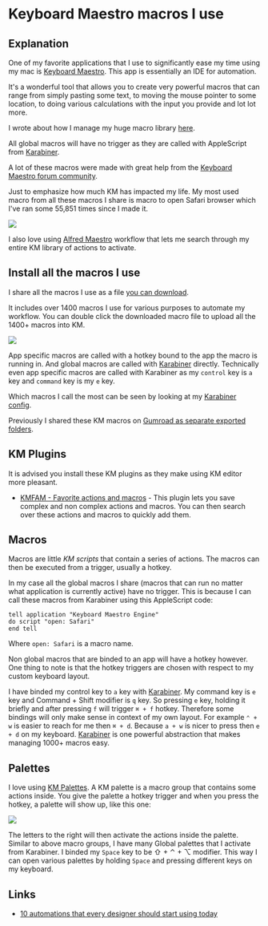 # Keyboard Maestro macros I use

## Explanation

One of my favorite applications that I use to significantly ease my time using my mac is [Keyboard Maestro](https://www.keyboardmaestro.com/main/). This app is essentially an IDE for automation.

It's a wonderful tool that allows you to create very powerful macros that can range from simply pasting some text, to moving the mouse pointer to some location, to doing various calculations with the input you provide and lot lot more.

I wrote about how I manage my huge macro library [here](https://forum.keyboardmaestro.com/t/notation-i-use-to-manage-my-macros/8907).

All global macros will have no trigger as they are called with AppleScript from [Karabiner](../karabiner/karabiner.md).

A lot of these macros were made with great help from the [Keyboard Maestro forum community](https://forum.keyboardmaestro.com/latest).

Just to emphasize how much KM has impacted my life. My most used macro from all these macros I share is macro to open Safari browser which I've ran some 55,851 times since I made it.

![](https://i.imgur.com/48OtscL.png)

I also love using [Alfred Maestro](https://github.com/iansinnott/alfred-maestro) workflow that lets me search through my entire KM library of actions to activate.

## Install all the macros I use

I share all the macros I use as a file [you can download](https://www.dropbox.com/s/9dejycokrw55q8x/Global%20Macro%20Group%20and%20Other%20Macros.kmmacros?dl=1).

It includes over 1400 macros I use for various purposes to automate my workflow. You can double click the downloaded macro file to upload all the 1400+ macros into KM.

![](https://i.imgur.com/a3kUsxS.png)

App specific macros are called with a hotkey bound to the app the macro is running in. And global macros are called with [Karabiner](../karabiner/karabiner.md) directly. Technically even app specific macros are called with Karabiner as my `control` key is `a` key and `command` key is my `e` key.

Which macros I call the most can be seen by looking at my [Karabiner config](https://github.com/nikitavoloboev/dotfiles/blob/master/karabiner/karabiner.edn).

Previously I shared these KM macros on [Gumroad as separate exported folders](https://gumroad.com/l/kmmacros).

## KM Plugins

It is advised you install these KM plugins as they make using KM editor more pleasant.

- [KMFAM - Favorite actions and macros](https://forum.keyboardmaestro.com/t/macro-kmfam-favorite-actions-and-macros/4854) - This plugin lets you save complex and non complex actions and macros. You can then search over these actions and macros to quickly add them.

## Macros

Macros are little _KM scripts_ that contain a series of actions. The macros can then be executed from a trigger, usually a hotkey.

In my case all the global macros I share (macros that can run no matter what application is currently active) have no trigger. This is because I can call these macros from Karabiner using this AppleScript code:

```applescript
tell application "Keyboard Maestro Engine"
do script "open: Safari"
end tell
```

Where `open: Safari` is a macro name.

Non global macros that are binded to an app will have a hotkey however. One thing to note is that the hotkey triggers are chosen with respect to my custom keyboard layout.

I have binded my control key to `a` key with [Karabiner](../karabiner/karabiner.md). My command key is `e` key and Command + Shift modifier is `q` key. So pressing `e` key, holding it briefly and after pressing `f` will trigger `⌘ + f` hotkey. Therefore some bindings will only make sense in context of my own layout. For example `⌃ + w` is easier to reach for me then `⌘ + d`. Because `a + w` is nicer to press then `e + d` on my keyboard. [Karabiner](../karabiner/karabiner.md) is one powerful abstraction that makes managing 1000+ macros easy.

## Palettes

I love using [KM Palettes](https://wiki.keyboardmaestro.com/manual/Palettes). A KM palette is a macro group that contains some actions inside. You give the palette a hotkey trigger and when you press the hotkey, a palette will show up, like this one:

![](https://i.imgur.com/b6KB2zM.png)

The letters to the right will then activate the actions inside the palette. Similar to above macro groups, I have many Global palettes that I activate from Karabiner. I binded my `Space` key to be ⇧ + ⌃ + ⌥ modifier. This way I can open various palettes by holding `Space` and pressing different keys on my keyboard.

## Links

- [10 automations that every designer should start using today](https://mateuszwierzbicki.medium.com/10-automations-that-every-designer-should-start-using-today-8d0a9ae84588)